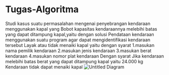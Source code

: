 # Tugas-Algoritma
Studi kasus suatu permasalahan mengenai penyebrangan kendaraan menggunakan kapal yang
Bobot kapasitas kendaraannya melebihi batas yang dapat ditampung kapal,yaitu dengan  solusi
Pendataan kendaraan menggunakan suatu program agar dapat mengidentifikasi kendaraan tersebut
Layak atau tidak menaiki kapal yaitu dengan syarat
1.masukan nama pemilik kendaraan 
2.masukan jenis kendaraan
3.masukan berat kendaraan
4.masukan nomor plat kendaraan
Dengan syarat Jika kendaraan melebihi batas berat yang dapat ditampung kapal yaitu 24.000 kg 
Kendaraan tidak dapat menaiki kapal
![Untitled Diagram](https://github.com/bagusirawan/Tugas-Algoritma/assets/51276629/22c70bdf-857f-4714-91de-bd34c68245b8)

